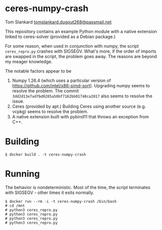 ceres-numpy-crash
=================

Tom Slankard <tomslankard.dugout268@passmail.net>

This repository contains an example Python module with a native extension linked to ceres-solver (provided as a Debian package.)

For some reason, when used in conjunction with numpy, the script `ceres_repro.py` crashes with SIGSEGV. What's more, if the order of imports are swapped in the script, the problem goes away. The reasons are beyond my meager knowledge.

The notable factors appear to be

1. Numpy 1.26.4 (which uses a particular version of https://github.com/intel/x86-simd-sort). Upgrading numpy seems to resolve the problem. The commit `3dd2d13e7ad7bd0285a58bf7162bb01748ca2017` also seems to resolve the issue.
2. Ceres (provided by apt.) Building Ceres using another source (e.g. vcpkg) seems to resolve the problem.
3. A native extension built with pybind11 that throws an exception from C++.

Building
========

    $ docker build . -t ceres-numpy-crash

Running
=======

The behavior is nondeterministic. Most of the time, the script terminates with SIGSEGV - other times it exits normally.

    $ docker run --rm -i -t ceres-numpy-crash /bin/bash
    # cd /mnt
    # python3 ceres_repro.py
    # python3 ceres_repro.py
    # python3 ceres_repro.py
    # python3 ceres_repro.py

